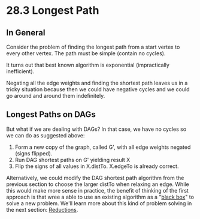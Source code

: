 # 28.3 Longest Path

## In General <a href="#in-general" id="in-general"></a>

Consider the problem of finding the longest path from a start vertex to every other vertex. The path must be simple (contain no cycles).

It turns out that best known algorithm is exponential (impractically inefficient).

Negating all the edge weights and finding the shortest path leaves us in a tricky situation because then we could have negative cycles and we could go around and around them indefinitely.

## Longest Paths on DAGs <a href="#longest-paths-on-dags" id="longest-paths-on-dags"></a>

But what if we are dealing with DAGs? In that case, we have no cycles so we can do as suggested above:

1. Form a new copy of the graph, called G', with all edge weights negated (signs flipped).
2. Run DAG shortest paths on G' yielding result X
3. Flip the signs of all values in X.distTo. X.edgeTo is already correct.

Alternatively, we could modify the DAG shortest path algorithm from the previous section to choose the larger distTo when relaxing an edge. While this would make more sense in practice, the benefit of thinking of the first approach is that wree a able to use an existing algorithm as a "[black box](https://en.wikipedia.org/wiki/Black_box)" to solve a new problem. We'll learn more about this kind of problem solving in the next section: [Reductions](https://joshhug.gitbooks.io/hug61b/content/chap214.md).
